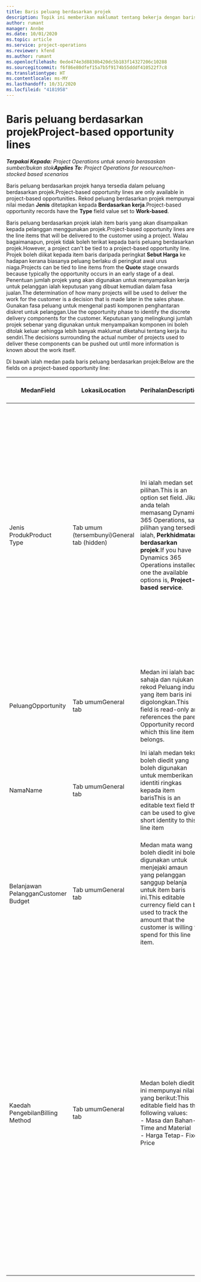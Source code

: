 ```yaml
---
title: Baris peluang berdasarkan projek
description: Topik ini memberikan maklumat tentang bekerja dengan baris peluang berdasarkan projek.
author: rumant
manager: Annbe
ms.date: 10/01/2020
ms.topic: article
ms.service: project-operations
ms.reviewer: kfend
ms.author: rumant
ms.openlocfilehash: 0ede474e3d8830b420dc5b183f14327206c10288
ms.sourcegitcommit: f6f86e80dfef15a7b5f9174b55dddf410522f7c8
ms.translationtype: HT
ms.contentlocale: ms-MY
ms.lasthandoff: 10/31/2020
ms.locfileid: "4181958"
---
```

# <a name="project-based-opportunity-lines"></a><span data-ttu-id="3305b-103">Baris peluang berdasarkan projek</span><span class="sxs-lookup"><span data-stu-id="3305b-103">Project-based opportunity lines</span></span>

<span data-ttu-id="3305b-104">_**Terpakai Kepada:** Project Operations untuk senario berasaskan sumber/bukan stok_</span><span class="sxs-lookup"><span data-stu-id="3305b-104">_**Applies To:** Project Operations for resource/non-stocked based scenarios_</span></span>


<span data-ttu-id="3305b-105">Baris peluang berdasarkan projek hanya tersedia dalam peluang berdasarkan projek.</span><span class="sxs-lookup"><span data-stu-id="3305b-105">Project-based opportunity lines are only available in project-based opportunities.</span></span> <span data-ttu-id="3305b-106">Rekod peluang berdasarkan projek mempunyai nilai medan **Jenis** ditetapkan kepada **Berdasarkan kerja**.</span><span class="sxs-lookup"><span data-stu-id="3305b-106">Project-based opportunity records have the **Type** field value set to **Work-based**.</span></span>

<span data-ttu-id="3305b-107">Baris peluang berdasarkan projek ialah item baris yang akan disampaikan kepada pelanggan menggunakan projek.</span><span class="sxs-lookup"><span data-stu-id="3305b-107">Project-based opportunity lines are the line items that will be delivered to the customer using a project.</span></span> <span data-ttu-id="3305b-108">Walau bagaimanapun, projek tidak boleh terikat kepada baris peluang berdasarkan projek.</span><span class="sxs-lookup"><span data-stu-id="3305b-108">However, a project can't be tied to a project-based opportunity line.</span></span> <span data-ttu-id="3305b-109">Projek boleh diikat kepada item baris daripada peringkat **Sebut Harga** ke hadapan kerana biasanya peluang berlaku di peringkat awal urus niaga.</span><span class="sxs-lookup"><span data-stu-id="3305b-109">Projects can be tied to line items from the **Quote** stage onwards because typically the opportunity occurs in an early stage of a deal.</span></span> <span data-ttu-id="3305b-110">Penentuan jumlah projek yang akan digunakan untuk menyampaikan kerja untuk pelanggan ialah keputusan yang dibuat kemudian dalam fasa jualan.</span><span class="sxs-lookup"><span data-stu-id="3305b-110">The determination of how many projects will be used to deliver the work for the customer is a decision that is made later in the sales phase.</span></span> <span data-ttu-id="3305b-111">Gunakan fasa peluang untuk mengenal pasti komponen penghantaran diskret untuk pelanggan.</span><span class="sxs-lookup"><span data-stu-id="3305b-111">Use the opportunity phase to identify the discrete delivery components for the customer.</span></span> <span data-ttu-id="3305b-112">Keputusan yang melingkungi jumlah projek sebenar yang digunakan untuk menyampaikan komponen ini boleh ditolak keluar sehingga lebih banyak maklumat diketahui tentang kerja itu sendiri.</span><span class="sxs-lookup"><span data-stu-id="3305b-112">The decisions surrounding the actual number of projects used to deliver these components can be pushed out until more information is known about the work itself.</span></span>

<span data-ttu-id="3305b-113">Di bawah ialah medan pada baris peluang berdasarkan projek:</span><span class="sxs-lookup"><span data-stu-id="3305b-113">Below are the fields on a project-based opportunity line:</span></span>

| <span data-ttu-id="3305b-114">**Medan**</span><span class="sxs-lookup"><span data-stu-id="3305b-114">**Field**</span></span> | <span data-ttu-id="3305b-115">**Lokasi**</span><span class="sxs-lookup"><span data-stu-id="3305b-115">**Location**</span></span> | <span data-ttu-id="3305b-116">**Perihalan**</span><span class="sxs-lookup"><span data-stu-id="3305b-116">**Description**</span></span> | <span data-ttu-id="3305b-117">**Kesan hiliran**</span><span class="sxs-lookup"><span data-stu-id="3305b-117">**Downstream impact**</span></span> |
| --- | --- | --- | --- |
| <span data-ttu-id="3305b-118">Jenis Produk</span><span class="sxs-lookup"><span data-stu-id="3305b-118">Product Type</span></span> | <span data-ttu-id="3305b-119">Tab umum (tersembunyi)</span><span class="sxs-lookup"><span data-stu-id="3305b-119">General tab (hidden)</span></span> | <span data-ttu-id="3305b-120">Ini ialah medan set pilihan.</span><span class="sxs-lookup"><span data-stu-id="3305b-120">This is an option set field.</span></span> <span data-ttu-id="3305b-121">Jika anda telah memasang Dynamics 365 Operations, satu pilihan yang tersedia ialah, **Perkhidmatan berdasarkan projek**.</span><span class="sxs-lookup"><span data-stu-id="3305b-121">If you have Dynamics 365 Operations installed, one the available options is, **Project-based service**.</span></span>  | <span data-ttu-id="3305b-122">Nilai medan ini ditetapkan kepada **Peluang berdasarkan projek** apabila anda mencipta baris peluang berdasarkan projek daripada grid baris berdasarkan projek pada Peluang.</span><span class="sxs-lookup"><span data-stu-id="3305b-122">The value of this field is set to **Project-based service** when you create the project-based opportunity line from the project-based lines grid on the Opportunity.</span></span> <br> <span data-ttu-id="3305b-123">Jika anda mengubah atau menulis ganti nilai ini, kefungsian projek tidak akan didayakan pada item baris berdasarkan projek anda.</span><span class="sxs-lookup"><span data-stu-id="3305b-123">If you change or override this value, the project functionality won't be enabled on your project-based line items.</span></span> |
| <span data-ttu-id="3305b-124">Peluang</span><span class="sxs-lookup"><span data-stu-id="3305b-124">Opportunity</span></span> | <span data-ttu-id="3305b-125">Tab umum</span><span class="sxs-lookup"><span data-stu-id="3305b-125">General tab</span></span> | <span data-ttu-id="3305b-126">Medan ini ialah baca sahaja dan rujukan rekod Peluang induk yang item baris ini digolongkan.</span><span class="sxs-lookup"><span data-stu-id="3305b-126">This field is read-only and references the parent Opportunity record to which this line item belongs.</span></span> | <span data-ttu-id="3305b-127">Tiada kesan hiliran bagi medan ini.</span><span class="sxs-lookup"><span data-stu-id="3305b-127">There is no downstream impact of this field.</span></span> |
| <span data-ttu-id="3305b-128">Nama</span><span class="sxs-lookup"><span data-stu-id="3305b-128">Name</span></span> | <span data-ttu-id="3305b-129">Tab umum</span><span class="sxs-lookup"><span data-stu-id="3305b-129">General tab</span></span> | <span data-ttu-id="3305b-130">Ini ialah medan teks boleh diedit yang boleh digunakan untuk memberikan identiti ringkas kepada item baris</span><span class="sxs-lookup"><span data-stu-id="3305b-130">This is an editable text field that can be used to give a short identity to this line item</span></span> | <span data-ttu-id="3305b-131">Nilai ini dibawa ke dalam baris sebut harga apabila anda mencipta sebut harga daripada peluang ini</span><span class="sxs-lookup"><span data-stu-id="3305b-131">This value is carried over to the quote line when you create a quote from this opportunity</span></span> |
| <span data-ttu-id="3305b-132">Belanjawan Pelanggan</span><span class="sxs-lookup"><span data-stu-id="3305b-132">Customer Budget</span></span> | <span data-ttu-id="3305b-133">Tab umum</span><span class="sxs-lookup"><span data-stu-id="3305b-133">General tab</span></span> | <span data-ttu-id="3305b-134">Medan mata wang boleh diedit ini boleh digunakan untuk menjejaki amaun yang pelanggan sanggup belanja untuk item baris ini.</span><span class="sxs-lookup"><span data-stu-id="3305b-134">This editable currency field can be used to track the amount that the customer is willing to spend for this line item.</span></span> | <span data-ttu-id="3305b-135">Nilai ini dibawa ke dalam medan yang sepadan pada baris sebut harga apabila anda mencipta sebut harga daripada peluang ini</span><span class="sxs-lookup"><span data-stu-id="3305b-135">This value is carried over to the corresponding field on the quote line when you create a quote from this opportunity</span></span> |
| <span data-ttu-id="3305b-136">Kaedah Pengebilan</span><span class="sxs-lookup"><span data-stu-id="3305b-136">Billing Method</span></span> | <span data-ttu-id="3305b-137">Tab umum</span><span class="sxs-lookup"><span data-stu-id="3305b-137">General tab</span></span> | <span data-ttu-id="3305b-138">Medan boleh diedit ini mempunyai nilai yang berikut:</span><span class="sxs-lookup"><span data-stu-id="3305b-138">This editable field has the following values:</span></span></br><span data-ttu-id="3305b-139">- Masa dan Bahan</span><span class="sxs-lookup"><span data-stu-id="3305b-139">- Time and Material</span></span></br><span data-ttu-id="3305b-140">- Harga Tetap</span><span class="sxs-lookup"><span data-stu-id="3305b-140">- Fixed Price</span></span> | <span data-ttu-id="3305b-141">Nilai ini dibawa ke dalam medan yang sepadan pada baris sebut harga apabila anda mencipta sebut harga daripada peluang ini.</span><span class="sxs-lookup"><span data-stu-id="3305b-141">This value is carried over to the corresponding field on the quote line when you create a quote from this opportunity.</span></span> <span data-ttu-id="3305b-142">Selepas baris sebut harga dicipta, medan dikunci dan tidak boleh diubah.</span><span class="sxs-lookup"><span data-stu-id="3305b-142">After the quote line is created, the field is locked and can't be changed.</span></span> <span data-ttu-id="3305b-143">Peruntukkan nilai medan ini setepat yang mungkin.</span><span class="sxs-lookup"><span data-stu-id="3305b-143">Assign this field value as accurately as possible.</span></span> <span data-ttu-id="3305b-144">Jika anda perlu mengubah nilai medan ini pada baris sebut harga, padamkan dan cipta semula baris sebut harga.</span><span class="sxs-lookup"><span data-stu-id="3305b-144">If you need to change the value of this field on the quote line, delete and re-create the quote line.</span></span> |

